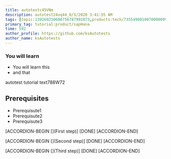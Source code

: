 ```yaml
---
title: autotestc45VNm
description: autotest24xq44_8/5/2020 3:41:55 AM
tags: [topic:139269250608756787992873,products:tech/73554900100700000996,tutorial:experience/advanced]
primary_tag: tutorial:product/sapHana
time: 592
author_profile: https://github.com/ksAutotests
author_name: ksAutotests
---
```

### You will learn
- You will learn this
- and that

autotest tutorial text788W72

## Prerequisites
- Prerequisute1
- Prerequisute2
- Prerequisute3

[ACCORDION-BEGIN [](First step)]
[DONE]
[ACCORDION-END]

[ACCORDION-BEGIN [](Second step)]
[DONE]
[ACCORDION-END]

[ACCORDION-BEGIN [](Third step)]
[DONE]
[ACCORDION-END]

